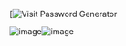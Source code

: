 [![Visit Password Generator](https://aastik7.github.io/password-generator-react/)

![image](https://github.com/user-attachments/assets/94a5afc9-378c-4aff-a718-d8d32529a852)![image](https://github.com/user-attachments/assets/6ebbf6b4-5fb8-42ad-9431-dec8db0a4f7c)
